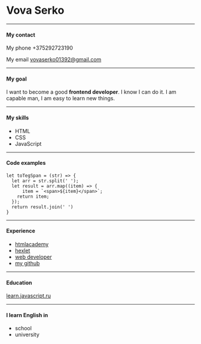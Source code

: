 Vova Serko
============
------------------------- 
#### My contact
My phone    +375292723190

My email    <vovaserko01392@gmail.com>

------------------------- 
#### My goal
I want to become a good **frontend developer**. I know I can do it. I am capable man, I am easy to learn new things.

------------------------- 
#### My skills
+   HTML
+   CSS
+   JavaScript

------------------------- 

#### Code examples
```
let toTegSpan = (str) => {
  let arr = str.split(' ');
  let result = arr.map((item) => {
      item = `<span>${item}</span>`;
    return item;
  });
  return result.join(' ')
}
```
------------------------- 
#### Experience
+ [htmlacademy](https://htmlacademy.ru/profile/id1052383)
+ [hexlet](https://ru.hexlet.io/u/user-1402da69318e0698)
+ [web developer](https://www.youtube.com/channel/UCe_H8hzx9WV7Ca7Ps5gt72Q)
+ [my github](https://github.com/Vir45?tab=repositories)

------------------------- 
#### Education

[learn.javascript.ru](https://learn.javascript.ru/)

------------------------- 

#### I learn English in
+  school
+  university



